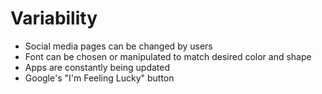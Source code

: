 # **Variability**

* Social media pages can be changed by users
* Font can be chosen or manipulated to match desired color and shape
* Apps are constantly being updated 
* Google's "I'm Feeling Lucky" button

